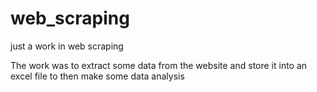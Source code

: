 # web_scraping
just a work in web scraping

The work was to extract some data from the website and store it into an excel file to then make some data analysis
